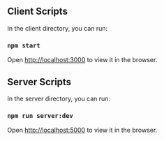 ## Client Scripts

In the client directory, you can run:

### `npm start`

Open [http://localhost:3000](http://localhost:3000) to view it in the browser.

## Server Scripts

In the server directory, you can run:

### `npm run server:dev`

Open [http://localhost:5000](http://localhost:5000) to view it in the browser.
